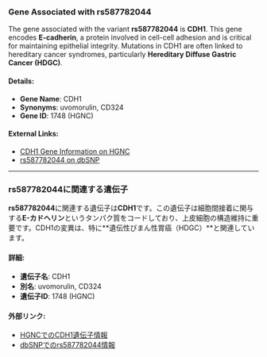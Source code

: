 ### Gene Associated with rs587782044

The gene associated with the variant **rs587782044** is **CDH1**. This gene encodes **E-cadherin**, a protein involved in cell-cell adhesion and is critical for maintaining epithelial integrity. Mutations in CDH1 are often linked to hereditary cancer syndromes, particularly **Hereditary Diffuse Gastric Cancer (HDGC)**.

#### Details:
- **Gene Name**: CDH1
- **Synonyms**: uvomorulin, CD324
- **Gene ID**: 1748 (HGNC)

#### External Links:
- [CDH1 Gene Information on HGNC](https://www.genenames.org/data/gene-symbol-report/#!/hgnc_id/1748)
- [rs587782044 on dbSNP](https://identifiers.org/dbsnp/rs587782044)

---

### rs587782044に関連する遺伝子

**rs587782044**に関連する遺伝子は**CDH1**です。この遺伝子は細胞間接着に関与する**E-カドヘリン**というタンパク質をコードしており、上皮細胞の構造維持に重要です。CDH1の変異は、特に**遺伝性びまん性胃癌（HDGC）**と関連しています。

#### 詳細:
- **遺伝子名**: CDH1
- **別名**: uvomorulin, CD324
- **遺伝子ID**: 1748 (HGNC)

#### 外部リンク:
- [HGNCでのCDH1遺伝子情報](https://www.genenames.org/data/gene-symbol-report/#!/hgnc_id/1748)
- [dbSNPでのrs587782044情報](https://identifiers.org/dbsnp/rs587782044)
